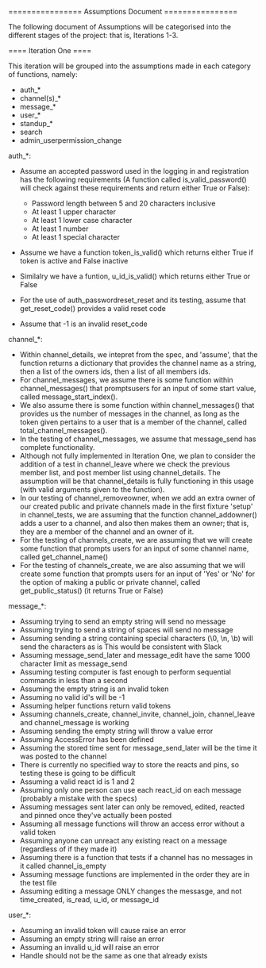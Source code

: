 ================ Assumptions Document ================

The following document of Assumptions will be categorised into the
different stages of the project: that is, Iterations 1-3. 

==== Iteration One ====

This iteration will be grouped into the assumptions made in each category
of functions, namely:  
- auth_*  
- channel(s)_*  
- message_*  
- user_*  
- standup_*  
- search  
- admin_userpermission_change  


auth_*:
	
- Assume an accepted password used in the logging in and registration has the following requirements 
(A function called is_valid_password() will check against these requirements and return either
True or False):

    - Password length between 5 and 20 characters inclusive
    - At least 1 upper character
    - At least 1 lower case character
    - At least 1 number
    - At least 1 special character

- Assume we have a function token_is_valid() which returns either True if token is active
 and False inactive
- Similalry we have a funtion, u_id_is_valid() which returns either True or False
- For the use of auth_passwordreset_reset and its testing, assume that get_reset_code() provides
a valid reset code
- Assume that -1 is an invalid reset_code
    
channel_*:
- Within channel_details, we intepret from the spec, and 'assume', that the 
function returns a dictionary that provides the channel name as a string, 
then a list of the owners ids, then a list of all members ids.
- For channel_messages, we assume there is some function within  channel_messages() 
that promptsusers for an input of some start value, called message_start_index().
- We also assume there is some function within channel_messages() that provides 
us the number of messages in the channel, as long as the token given pertains 
to a user that is a member of the channel, called total_channel_messages().
- In the testing of channel_messages, we assume that message_send has complete functionality.
- Although not fully implemented in Iteration One, we plan to consider the addition
of a test in channel_leave where we check the previous member list, and post 
member list using channel_details. The assumption will be that channel_details
is fully functioning in this usage (with valid arguments given to the function).
- In our testing of channel_removeowner, when we add an extra owner of our created
public and private channels made in the first fixture 'setup' in channel_tests, 
we are assuming that the function channel_addowner() adds a user to a channel, and also 
then makes them an owner; that is, they are a member of the channel and an owner of it. 
- For the testing of channels_create, we are assuming that we will create some function
that prompts users for an input of some channel name, called get_channel_name()
- For the testing of channels_create, we are also assuming that we will create some function
that prompts users for an input of 'Yes' or 'No' for the option of making a public or 
private channel, called get_public_status() (it returns True or False)


message_*:
- Assuming trying to send an empty string will send no message
- Assuming trying to send a string of spaces will send no message
- Assuming sending a string containing special characters (\0, \n, \b) will send the characters as is
	This would be consistent with Slack
- Assuming message_send_later and message_edit have the same 1000 character limit as message_send
- Assuming testing computer is fast enough to perform sequential commands in less than a second
- Assuming the empty string is an invalid token
- Assuming no valid id's will be -1
- Assuming helper functions return valid tokens
- Assuming channels_create, channel_invite, channel_join, channel_leave and channel_message is working
- Assuming sending the empty string will throw a value error
- Assuming AccessError has been defined
- Assuming the stored time sent for message_send_later will be the time it was posted to the channel
- There is currently no specified way to store the reacts and pins, so testing these is going to be difficult
- Assuming a valid react id is 1 and 2
- Assuming only one person can use each react_id on each message (probably a mistake with the specs)
- Assuming messages sent later can only be removed, edited, reacted and pinned once they've actually been posted
- Assuming all message functions will throw an access error without a valid token
- Assuming anyone can unreact any existing react on a message (regardless of if they made it)
- Assuming there is a function that tests if a channel has no messages in it called channel_is_empty
- Assuming message functions are implemented in the order they are in the test file
- Assuming editing a message ONLY changes the messasge, and not time_created, is_read, u_id, or message_id
    
user_*:
- Assuming an invalid token will cause raise an error
- Assuming an empty string will raise an error
- Assuming an invalid u_id will raise an error
- Handle should not be the same as one that already exists
